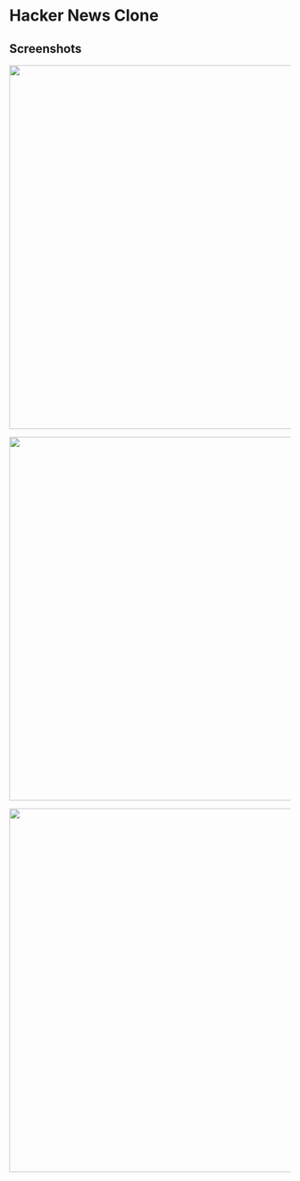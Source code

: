 # Hacker News Clone

## Screenshots

<p align="center">
    <img src="" width="650" alt="" title="">
</p>

<p align="center">
    <img src="" width="650" alt="" title="">
</p>

<p align="center">
    <img src="" width="650" alt="" title="">
</p>
